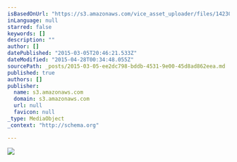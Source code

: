 ```yaml
---
isBasedOnUrl: "https://s3.amazonaws.com/vice_asset_uploader/files/14230914901422278769_photography_by_han_bin_headpiece_by_katsuya_kamo_reverse2.gif"
inLanguage: null
starred: false
keywords: []
description: ""
author: []
datePublished: "2015-03-05T20:46:21.533Z"
dateModified: "2015-04-28T00:34:48.055Z"
sourcePath: _posts/2015-03-05-ee2dc798-bddb-4531-9e00-45d8ad862eea.md
published: true
authors: []
publisher:
  name: s3.amazonaws.com
  domain: s3.amazonaws.com
  url: null
  favicon: null
_type: MediaObject
_context: "http://schema.org"

---
```

![](https://s3.amazonaws.com/vice_asset_uploader/files/14230914901422278769_photography_by_han_bin_headpiece_by_katsuya_kamo_reverse2.gif)